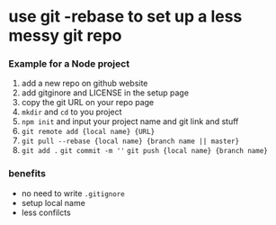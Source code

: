 # use git -rebase to set up a less messy git repo

### Example for a Node project
1. add a new repo on github website 
2. add gitginore and LICENSE in the setup page
3. copy the git URL on your repo page
4. `mkdir` and `cd` to you project
5. `npm init` and input your project name and git link and stuff
6. `git remote add {local name} {URL}`
7. `git pull --rebase {local name} {branch name || master}`
8. `git add .` `git commit -m ''` `git push {local name} {branch name}`

### benefits
* no need to write `.gitignore` 
* setup local name
* less confilcts


